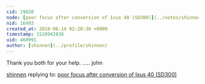 ```yaml
---
cid: 19820
node: [poor focus after conversion of Ixus 40 (SD300)](../notes/shinnen/06-13-2018/poor-focus-after-conversion-of-ixus-40-sd300)
nid: 16493
created_at: 2018-06-14 02:20:36 +0000
timestamp: 1528942836
uid: 460991
author: [shinnen](../profile/shinnen)
---
```


Thank you both for your help.
..... john

[shinnen](../profile/shinnen) replying to: [poor focus after conversion of Ixus 40 (SD300)](../notes/shinnen/06-13-2018/poor-focus-after-conversion-of-ixus-40-sd300)


